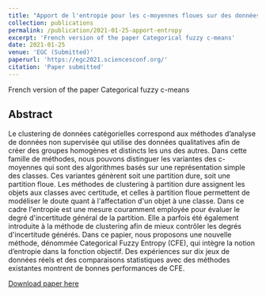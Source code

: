 ```yaml
---
title: "Apport de l'entropie pour les c-moyennes floues sur des données catégorielles"
collection: publications
permalink: /publication/2021-01-25-apport-entropy
excerpt: 'French version of the paper Categorical fuzzy c-means'
date: 2021-01-25
venue: 'EGC (Submitted)'
paperurl: 'https://egc2021.sciencesconf.org/'
citation: 'Paper submitted'
---
```

French version of the paper Categorical fuzzy c-means

## Abstract

Le clustering de données catégorielles correspond aux méthodes d’analyse de données non supervisée qui utilise des données qualitatives afin de créer des groupes homogènes et distincts les uns des autres. Dans cette famille de méthodes, nous pouvons distinguer les variantes des c-moyennes qui sont des algorithmes basés sur une représentation simple des classes. Ces variantes génèrent soit une partition dure, soit une partition floue. Les méthodes de clustering à partition dure assignent les objets aux classes avec certitude, et celles à partition floue permettent de modéliser le doute quant à l'affectation d'un objet à une classe. Dans ce cadre l'entropie est une mesure couramment employée pour évaluer le degré d'incertitude général de la partition. Elle a parfois été également introduite à la méthode de clustering afin de mieux contrôler les degrés d'incertitude générés. Dans ce papier, nous proposons une nouvelle méthode, dénommée Categorical Fuzzy Entropy (CFE), qui intègre la notion d’entropie dans la fonction objectif. Des expériences sur dix jeux de données réels et des comparaisons statistiques avec des méthodes existantes montrent de bonnes performances de CFE.

<a href='https://egc2021.sciencesconf.org/'>Download paper here</a>
